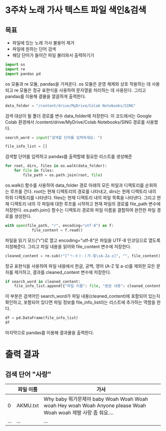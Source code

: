 # 3주차 노래 가사 텍스트 파일 색인&검색
## 목표
- 파일에 있는 노래 가사 불용어 제거
- 파일에 원하는 단어 검색
- 해당 단어가 들어간 파일 불러와서 출력하기기

```python
import os
import re
import pandas pd
```
os 모듈과 re 모듈, pandas을 가져온다. os 모듈은 운영 체제와 상호 작용하는 데 사용되고 re 모듈은 정규 표현식을 사용하여 문자열을 처리하는 데 사용된다. 그리고 pandas를 이용해 결물을 깔끔하게 출력한다.

```python
data_folder = "/content/drive/MyDrive/Colab Notebooks/SING"
```
검색 대상이 될 폴더 경로를 변수 data_folder에 저장한다. 이 코드에서는 Google Colab 환경에서 /content/drive/MyDrive/Colab Notebooks/SING 경로를 사용했다.

```python
search_word = input("검색할 단어를 입력하세요: ")

file_info_list = []
```
검색할 단어를 입력하고 pandas를 출력할떄 필요한 리스트를 생성해준

```python
for root, dirs, files in os.walk(data_folder):
    for file in files:
        file_path = os.path.join(root, file)
```
os.walk() 함수를 사용하여 data_folder 경로 아래의 모든 파일과 디렉토리를 순회하는 루프를 건다. root는 현재 디렉토리의 경로를 나타내고, dirs는 현재 디렉토리 내의 하위 디렉토리를 나타낸다. files는 현재 디렉토리 내의 파일 목록을 나타낸다. 그리고 현재 디렉토리 내의 각 파일에 대한 루프를 시작하고 현재 파일의 경로를 file_path 변수에 저장한다. os.path.join() 함수는 디렉토리 경로와 파일 이름을 결합하여 완전한 파일 경로를 생성한다.

```python
with open(file_path, "r", encoding="utf-8") as f:
            file_content = f.read()
```
파일을 읽기 모드("r")로 열고 encoding="utf-8"은 파일을 UTF-8 인코딩으로 열도록 지정해준다. 그리고 파일 내용을 읽어와 file_content 변수에 저장한다.

```python
cleaned_content = re.sub(r"[^ㄱ-ㅎㅏ-ㅣ가-힣\sA-Za-z]", "", file_content)
```
정규 표현식을 사용하여 파일 내용에서 한글, 공백, 영어 (A-Z 및 a-z)를 제외한 모든 문자를 제거하고, 결과를 cleaned_content 변수에 저장한다.


```python
if search_word in cleaned_content:
    file_info_list.append({"파일 이름": file, "본문 내용": cleaned_content})
```
이 부분은 검색어인 search_word가 파일 내용(cleaned_content)에 포함되어 있는지 확인하고, 포함되어 있다면 파일 정보를 file_info_list라는 리스트에 추가하는 역할을 한다.

```python
df = pd.DataFrame(file_info_list)
df
```
마지막으로 pandas를 이용해 결과물을 출력한다.


# 출력 결과
## 검색 단어 "사랑"

|    | 파일 이름 | 가사 |
|-------|--------|---------|
| 0 | AKMU.txt | Why baby 뭐가문제야 baby Woah Woah Woah woah Hey woah Woah Anyone please Woah Woah woah 제발 사랑 좀 줘요.... |
| ... | ... | ... |
